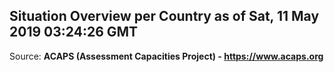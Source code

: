 ## Situation Overview per Country as of Sat, 11 May 2019 03:24:26 GMT

Source: **ACAPS (Assessment Capacities Project) - https://www.acaps.org**
